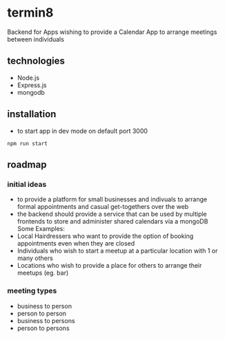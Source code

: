 # termin8

Backend for Apps wishing to provide a Calendar App to arrange meetings between individuals

## technologies

- Node.js
- Express.js
- mongodb

## installation

- to start app in dev mode on default port 3000

```
npm run start
```

## roadmap

### initial ideas

- to provide a platform for small businesses and indivuals to arrange formal appointments and casual get-togethers over the web
- the backend should provide a service that can be used by multiple frontends to store and administer shared calendars via a mongoDB  
  Some Examples:
- Local Hairdressers who want to provide the option of booking appointments even when they are closed
- Individuals who wish to start a meetup at a particular location with 1 or many others
- Locations who wish to provide a place for others to arrange their meetups (eg. bar)

### meeting types

- business to person
- person to person
- business to persons
- person to persons
